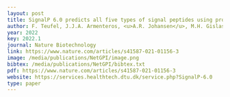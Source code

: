 ```yaml
--- 
layout: post
title: SignalP 6.0 predicts all five types of signal peptides using protein language models
author: F. Teufel, J.J.A. Armenteros, <u>A.R. Johansen</u>, M.H. Gislason, S.I. Pihl, K.D. Tsirigos, O. Winther, S. Brunak, G.V. Heijne, H. Nielsen
year: 2022
key: 2022.1
journal: Nature Biotechnology
link: https://www.nature.com/articles/s41587-021-01156-3
image: /media/publications/NetGPI/image.png
bibtex: /media/publications/NetGPI/bibtex.txt
pdf: https://www.nature.com/articles/s41587-021-01156-3
website: https://services.healthtech.dtu.dk/service.php?SignalP-6.0
type: paper
---
```

